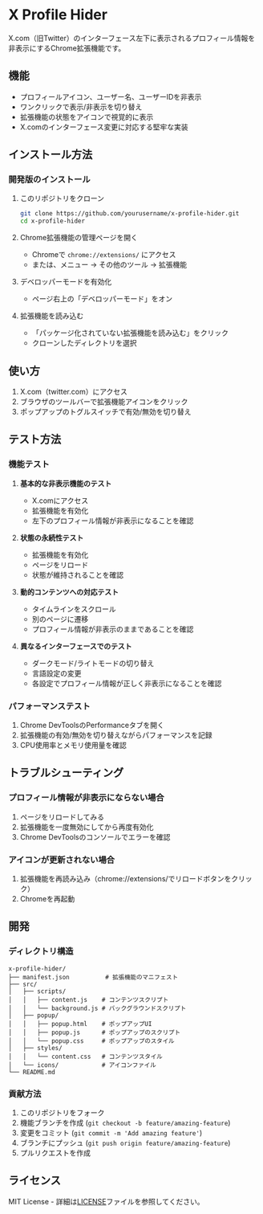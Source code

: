 # X Profile Hider

X.com（旧Twitter）のインターフェース左下に表示されるプロフィール情報を非表示にするChrome拡張機能です。

## 機能

- プロフィールアイコン、ユーザー名、ユーザーIDを非表示
- ワンクリックで表示/非表示を切り替え
- 拡張機能の状態をアイコンで視覚的に表示
- X.comのインターフェース変更に対応する堅牢な実装

## インストール方法

### 開発版のインストール

1. このリポジトリをクローン
   ```bash
   git clone https://github.com/yourusername/x-profile-hider.git
   cd x-profile-hider
   ```

2. Chrome拡張機能の管理ページを開く
   - Chromeで `chrome://extensions/` にアクセス
   - または、メニュー → その他のツール → 拡張機能

3. デベロッパーモードを有効化
   - ページ右上の「デベロッパーモード」をオン

4. 拡張機能を読み込む
   - 「パッケージ化されていない拡張機能を読み込む」をクリック
   - クローンしたディレクトリを選択

## 使い方

1. X.com（twitter.com）にアクセス
2. ブラウザのツールバーで拡張機能アイコンをクリック
3. ポップアップのトグルスイッチで有効/無効を切り替え

## テスト方法

### 機能テスト

1. **基本的な非表示機能のテスト**
   - X.comにアクセス
   - 拡張機能を有効化
   - 左下のプロフィール情報が非表示になることを確認

2. **状態の永続性テスト**
   - 拡張機能を有効化
   - ページをリロード
   - 状態が維持されることを確認

3. **動的コンテンツへの対応テスト**
   - タイムラインをスクロール
   - 別のページに遷移
   - プロフィール情報が非表示のままであることを確認

4. **異なるインターフェースでのテスト**
   - ダークモード/ライトモードの切り替え
   - 言語設定の変更
   - 各設定でプロフィール情報が正しく非表示になることを確認

### パフォーマンステスト

1. Chrome DevToolsのPerformanceタブを開く
2. 拡張機能の有効/無効を切り替えながらパフォーマンスを記録
3. CPU使用率とメモリ使用量を確認

## トラブルシューティング

### プロフィール情報が非表示にならない場合

1. ページをリロードしてみる
2. 拡張機能を一度無効にしてから再度有効化
3. Chrome DevToolsのコンソールでエラーを確認

### アイコンが更新されない場合

1. 拡張機能を再読み込み（chrome://extensions/でリロードボタンをクリック）
2. Chromeを再起動

## 開発

### ディレクトリ構造

```
x-profile-hider/
├── manifest.json          # 拡張機能のマニフェスト
├── src/
│   ├── scripts/
│   │   ├── content.js    # コンテンツスクリプト
│   │   └── background.js # バックグラウンドスクリプト
│   ├── popup/
│   │   ├── popup.html    # ポップアップUI
│   │   ├── popup.js      # ポップアップのスクリプト
│   │   └── popup.css     # ポップアップのスタイル
│   ├── styles/
│   │   └── content.css   # コンテンツスタイル
│   └── icons/            # アイコンファイル
└── README.md
```

### 貢献方法

1. このリポジトリをフォーク
2. 機能ブランチを作成 (`git checkout -b feature/amazing-feature`)
3. 変更をコミット (`git commit -m 'Add amazing feature'`)
4. ブランチにプッシュ (`git push origin feature/amazing-feature`)
5. プルリクエストを作成

## ライセンス

MIT License - 詳細は[LICENSE](LICENSE)ファイルを参照してください。